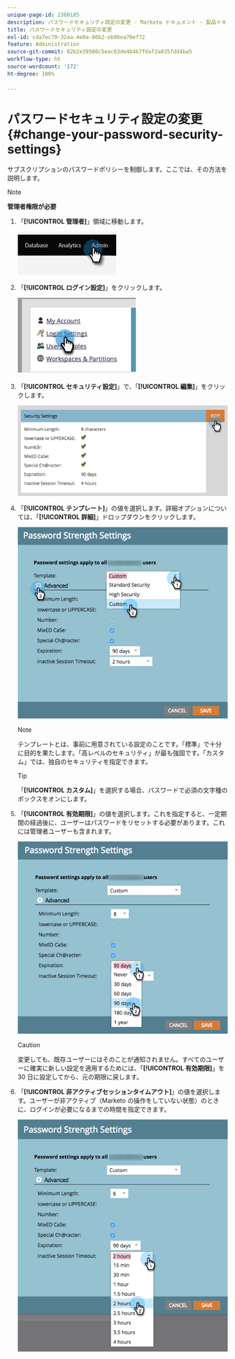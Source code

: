 ```yaml
---
unique-page-id: 2360185
description: パスワードセキュリティ設定の変更 - Marketo ドキュメント - 製品ドキュメント
title: パスワードセキュリティ設定の変更
exl-id: cda7ec70-32aa-4e0a-86b2-eb9bea70ef72
feature: Administration
source-git-commit: 02b2e39580c5eac63de4b4b7fdaf2a835fdd4ba5
workflow-type: ht
source-wordcount: '172'
ht-degree: 100%

---
```


# パスワードセキュリティ設定の変更 {#change-your-password-security-settings}

サブスクリプションのパスワードポリシーを制御します。ここでは、その方法を説明します。

>[!NOTE]
>
>**管理者権限が必要**

1. 「**[!UICONTROL 管理者]**」領域に移動します。

   ![](assets/change-your-password-security-settings-1.png)

1. 「**[!UICONTROL ログイン設定]**」をクリックします。

   ![](assets/change-your-password-security-settings-2.png)

1. 「**[!UICONTROL セキュリティ設定]**」で、「**[!UICONTROL 編集]**」をクリックします。

   ![](assets/change-your-password-security-settings-3.png)

1. 「**[!UICONTROL テンプレート]**」の値を選択します。詳細オプションについては、「**[!UICONTROL 詳細]**」ドロップダウンをクリックします。

   ![](assets/change-your-password-security-settings-4.png)

   >[!NOTE]
   >
   >テンプレートとは、事前に用意されている設定のことです。「標準」で十分に目的を果たします。「高レベルのセキュリティ」が最も強固です。「カスタム」では、独自のセキュリティを指定できます。

   >[!TIP]
   >
   >「**[!UICONTROL カスタム]**」を選択する場合、パスワードで必須の文字種のボックスをオンにします。

1. 「**[!UICONTROL 有効期限]**」の値を選択します。これを指定すると、一定期間の経過後に、ユーザーはパスワードをリセットする必要があります。これには管理者ユーザーも含まれます。

   ![](assets/change-your-password-security-settings-5.png)

   >[!CAUTION]
   >
   >変更しても、既存ユーザーにはそのことが通知されません。すべてのユーザーに確実に新しい設定を適用するためには、「**[!UICONTROL 有効期限]**」を 30 日に設定してから、元の期限に戻します。

1. 「**[!UICONTROL 非アクティブセッションタイムアウト]**」の値を選択します。ユーザーが非アクティブ（Marketo の操作をしていない状態）のときに、ログインが必要になるまでの時間を指定できます。

   ![](assets/change-your-password-security-settings-6.png)
